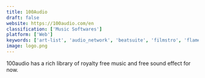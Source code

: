 ```yaml
---
title: 100Audio
draft: false 
website: https://100audio.com/en
classification: ['Music Softwares']
platform: ['Web']
keywords: ['art-list', 'audio_network', 'beatsuite', 'filmstro', 'flamehit', 'fugue', 'jukedeck', 'podimo', 'shutterstock_music', 'sononym', 'the_music_bed', 'trailertrax', 'unroyalty', 'ccmixter', 'ezmediart']
image: logo.png
---
```

100audio has a rich library of royalty free music and free sound effect for now.